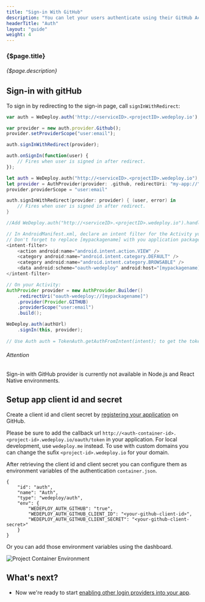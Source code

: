 ```yaml
---
title: "Sign-in With GitHub"
description: "You can let your users authenticate using their GitHub Accounts by integrating GitHub Sign-In into your app."
headerTitle: "Auth"
layout: "guide"
weight: 4
---
```


### {$page.title}

###### {$page.description}

<article id="1">

## Sign-in with gitHub

To sign in by redirecting to the sign-in page, call `signInWithRedirect`:


```javascript
var auth = WeDeploy.auth('http://<serviceID>.<projectID>.wedeploy.io');

var provider = new auth.provider.Github();
provider.setProviderScope("user:email");

auth.signInWithRedirect(provider);

auth.onSignIn(function(user) {
	// Fires when user is signed in after redirect.
});
```
```swift
let auth = WeDeploy.auth("http://<serviceID>.<projectID>.wedeploy.io");
let provider = AuthProvider(provider: .github, redirectUri: "my-app://")
provider.providerScope = "user:email"

auth.signInWithRedirect(provider: provider) { (user, error) in
	// Fires when user is signed in after redirect.
}

//Add WeDeploy.auth("http://<serviceID>.<projectID>.wedeploy.io").handle(url: url) in AppDelegate's open url method	
```
```java
// In AndroidManifest.xml, declare an intent filter for the Activity you want to receive the token.
// Don't forget to replace [mypackagename] with you application package name.
<intent-filter>
	<action android:name="android.intent.action.VIEW" />
	<category android:name="android.intent.category.DEFAULT" />
	<category android:name="android.intent.category.BROWSABLE" />
	<data android:scheme="oauth-wedeploy" android:host="[mypackagename]" />
</intent-filter>

// On your Activity:
AuthProvider provider = new AuthProvider.Builder()
	.redirectUri("oauth-wedeploy://[mypackagename]")
	.provider(Provider.GITHUB)
	.providerScope("user:email")
	.build();

WeDeploy.auth(authUrl)
	.signIn(this, provider);
	
// Use Auth auth = TokenAuth.getAuthFromIntent(intent); to get the token from the Intent
```

<aside>

###### <span class="icon-16-alert"></span> Attention

Sign-in with GitHub provider is currently not available in Node.js and React Native environments.

</aside>

</article>

<article id="2">

## Setup app client id and secret

Create a client id and client secret by [registering your application](https://github.com/settings/applications/new) on GitHub. 

<aside>

Please be sure to add the callback url `http://<auth-container-id>.<project-id>.wedeploy.io/oauth/token` in your application.
For local development, use `wedeploy.me` instead. To use with custom domains you can change the sufix `<project-id>.wedeploy.io` for your domain.

</aside>

After retrieving the client id and client secret you can configure them as environment variables of the authentication `container.json`.

```application/json
{
	"id": "auth",
	"name": "Auth",
	"type": "wedeploy/auth",
	"env": {
		"WEDEPLOY_AUTH_GITHUB": "true",
		"WEDEPLOY_AUTH_GITHUB_CLIENT_ID": "<your-github-client-id>",
		"WEDEPLOY_AUTH_GITHUB_CLIENT_SECRET": "<your-github-client-secret>"
	}
}
```

Or you can add those environment variables using the dashboard.

![Project Container Environment](https://cloud.githubusercontent.com/assets/1435318/20008146/296d8a62-a27e-11e6-9e5a-f54bac5a5a85.png)

</article>

## What's next?

* Now we're ready to start [enabling other login providers into your app](/docs/auth/sign-in-with-google.html).
